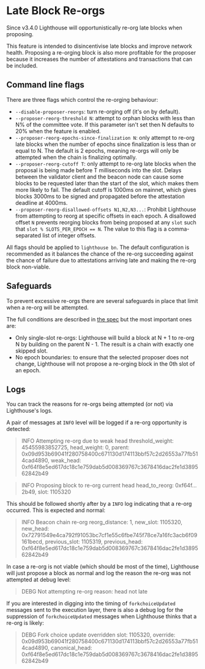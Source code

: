 # Late Block Re-orgs

Since v3.4.0 Lighthouse will opportunistically re-org late blocks when proposing.

This feature is intended to disincentivise late blocks and improve network health. Proposing a
re-orging block is also more profitable for the proposer because it increases the number of
attestations and transactions that can be included.

## Command line flags

There are three flags which control the re-orging behaviour:

* `--disable-proposer-reorgs`: turn re-orging off (it's on by default).
* `--proposer-reorg-threshold N`: attempt to orphan blocks with less than N% of the committee vote. If this parameter isn't set then N defaults to 20% when the feature is enabled.
* `--proposer-reorg-epochs-since-finalization N`: only attempt to re-org late blocks when the number of epochs since finalization is less than or equal to N. The default is 2 epochs,
  meaning re-orgs will only be attempted when the chain is finalizing optimally.
* `--proposer-reorg-cutoff T`: only attempt to re-org late blocks when the proposal is being made
  before T milliseconds into the slot. Delays between the validator client and the beacon node can
  cause some blocks to be requested later than the start of the slot, which makes them more likely
  to fail. The default cutoff is 1000ms on mainnet, which gives blocks 3000ms to be signed and
  propagated before the attestation deadline at 4000ms.
* `--proposer-reorg-disallowed-offsets N1,N2,N3...`: Prohibit Lighthouse from attempting to reorg at
  specific offsets in each epoch. A disallowed offset `N` prevents reorging blocks from being
  proposed at any `slot` such that `slot % SLOTS_PER_EPOCH == N`. The value to this flag is a
  comma-separated list of integer offsets.

All flags should be applied to `lighthouse bn`. The default configuration is recommended as it
balances the chance of the re-org succeeding against the chance of failure due to attestations
arriving late and making the re-org block non-viable.

## Safeguards

To prevent excessive re-orgs there are several safeguards in place that limit when a re-org
will be attempted.

The full conditions are described in [the spec][] but the most important ones are:

* Only single-slot re-orgs: Lighthouse will build a block at N + 1 to re-org N by building on the
  parent N - 1. The result is a chain with exactly one skipped slot.
* No epoch boundaries: to ensure that the selected proposer does not change, Lighthouse will
  not propose a re-orging block in the 0th slot of an epoch.

## Logs

You can track the reasons for re-orgs being attempted (or not) via Lighthouse's logs.

A pair of messages at `INFO` level will be logged if a re-org opportunity is detected:

> INFO Attempting re-org due to weak head      threshold_weight: 45455983852725, head_weight: 0, parent: 0x09d953b69041f280758400c671130d174113bbf57c2d26553a77fb514cad4890, weak_head: 0xf64f8e5ed617dc18c1e759dab5d008369767c3678416dac2fe1d389562842b49

> INFO Proposing block to re-org current head  head_to_reorg: 0xf64f…2b49, slot: 1105320

This should be followed shortly after by a `INFO` log indicating that a re-org occurred. This is
expected and normal:

> INFO Beacon chain re-org                     reorg_distance: 1, new_slot: 1105320, new_head: 0x72791549e4ca792f91053bc7cf1e55c6fbe745f78ce7a16fc3acb6f09161becd, previous_slot: 1105319, previous_head: 0xf64f8e5ed617dc18c1e759dab5d008369767c3678416dac2fe1d389562842b49

In case a re-org is not viable (which should be most of the time), Lighthouse will just propose a
block as normal and log the reason the re-org was not attempted at debug level:

> DEBG Not attempting re-org                   reason: head not late

If you are interested in digging into the timing of `forkchoiceUpdated` messages sent to the
execution layer, there is also a debug log for the suppression of `forkchoiceUpdated` messages
when Lighthouse thinks that a re-org is likely:

> DEBG Fork choice update overridden           slot: 1105320, override: 0x09d953b69041f280758400c671130d174113bbf57c2d26553a77fb514cad4890, canonical_head: 0xf64f8e5ed617dc18c1e759dab5d008369767c3678416dac2fe1d389562842b49

[the spec]: https://github.com/ethereum/consensus-specs/pull/3034
